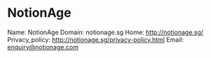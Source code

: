 
# NotionAge

Name: NotionAge
Domain: notionage.sg
Home: http://notionage.sg/
Privacy_policy: http://notionage.sg/privacy-policy.html
Email: enquiry@notionage.com
